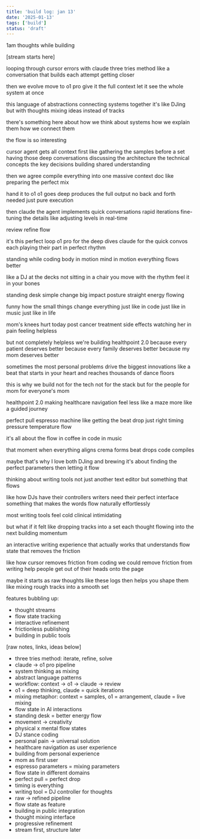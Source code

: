 ```yaml
---
title: 'build log: jan 13'
date: '2025-01-13'
tags: ['build']
status: 'draft'
---
```


1am thoughts while building

[stream starts here]

looping through cursor errors with claude
three tries method
like a conversation that builds
each attempt getting closer

then we evolve
move to o1 pro
give it the full context
let it see the whole system at once

this language of abstractions
connecting systems together
it's like DJing but with thoughts
mixing ideas instead of tracks

there's something here
about how we think about systems
how we explain them
how we connect them

the flow is so interesting

cursor agent gets all context first
like gathering the samples before a set
having those deep conversations
discussing the architecture
the technical concepts
the key decisions
building shared understanding

then we agree
compile everything into one massive context doc
like preparing the perfect mix

hand it to o1
o1 goes deep
produces the full output
no back and forth needed
just pure execution

then claude the agent implements
quick conversations
rapid iterations
fine-tuning the details
like adjusting levels in real-time

review
refine
flow

it's this perfect loop
o1 pro for the deep dives
claude for the quick convos
each playing their part
in perfect rhythm

standing while coding
body in motion
mind in motion
everything flows better

like a DJ at the decks
not sitting in a chair
you move with the rhythm
feel it in your bones

standing desk
simple change
big impact
posture straight
energy flowing

funny how the small things
change everything
just like in code
just like in music
just like in life

mom's knees hurt today
post cancer treatment side effects
watching her in pain
feeling helpless

but not completely helpless
we're building healthpoint 2.0
because every patient deserves better
because every family deserves better
because my mom deserves better

sometimes the most personal problems
drive the biggest innovations
like a beat that starts in your heart
and reaches thousands of dance floors

this is why we build
not for the tech
not for the stack
but for the people
for mom
for everyone's mom

healthpoint 2.0
making healthcare navigation
feel less like a maze
more like a guided journey

perfect pull espresso machine
like getting the beat drop just right
timing
pressure
temperature
flow

it's all about the flow
in coffee
in code
in music

that moment when everything aligns
crema forms
beat drops
code compiles

maybe that's why I love both
DJing and brewing
it's about finding the perfect parameters
then letting it flow

thinking about writing tools
not just another text editor
but something that flows

like how DJs have their controllers
writers need their perfect interface
something that makes the words flow
naturally
effortlessly

most writing tools feel cold
clinical
intimidating

but what if it felt like
dropping tracks into a set
each thought flowing into the next
building momentum

an interactive writing experience
that actually works
that understands flow state
that removes the friction

like how cursor removes friction from coding
we could remove friction from writing
help people get out of their heads
onto the page

maybe it starts as raw thoughts
like these logs
then helps you shape them
like mixing rough tracks into a smooth set

features bubbling up:
- thought streams
- flow state tracking
- interactive refinement
- frictionless publishing
- building in public tools

[raw notes, links, ideas below]

- three tries method: iterate, refine, solve
- claude -> o1 pro pipeline
- system thinking as mixing
- abstract language patterns
- workflow: context -> o1 -> claude -> review
- o1 = deep thinking, claude = quick iterations
- mixing metaphor: context = samples, o1 = arrangement, claude = live mixing
- flow state in AI interactions
- standing desk = better energy flow
- movement -> creativity
- physical x mental flow states
- DJ stance coding
- personal pain -> universal solution
- healthcare navigation as user experience
- building from personal experience
- mom as first user
- espresso parameters = mixing parameters
- flow state in different domains
- perfect pull = perfect drop
- timing is everything
- writing tool = DJ controller for thoughts
- raw -> refined pipeline
- flow state as feature
- building in public integration
- thought mixing interface
- progressive refinement
- stream first, structure later
